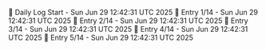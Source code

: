 📅 Daily Log Start - Sun Jun 29 12:42:31 UTC 2025
📌 Entry 1/14 - Sun Jun 29 12:42:31 UTC 2025
📌 Entry 2/14 - Sun Jun 29 12:42:31 UTC 2025
📌 Entry 3/14 - Sun Jun 29 12:42:31 UTC 2025
📌 Entry 4/14 - Sun Jun 29 12:42:31 UTC 2025
📌 Entry 5/14 - Sun Jun 29 12:42:31 UTC 2025
